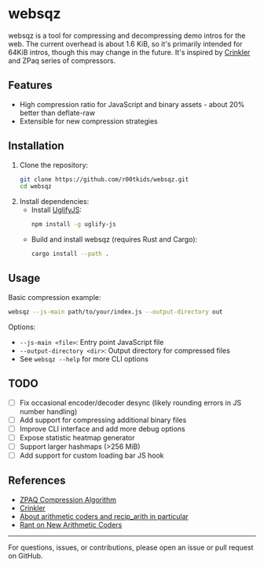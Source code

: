 # websqz
websqz is a tool for compressing and decompressing demo intros for the web. The current overhead is about 1.6 KiB, so it's primarily intended for 64KiB intros, though this may change in the future. 
It's inspired by [Crinkler](https://github.com/runestubbe/Crinkler) and ZPaq series of compressors.

## Features
- High compression ratio for JavaScript and binary assets - about 20% better than deflate-raw
- Extensible for new compression strategies

## Installation

1. Clone the repository:
   ```sh
   git clone https://github.com/r00tkids/websqz.git
   cd websqz
   ```
2. Install dependencies:
   - Install [UglifyJS](https://github.com/mishoo/UglifyJS):
     ```sh
     npm install -g uglify-js
     ```
   - Build and install websqz (requires Rust and Cargo):
     ```sh
     cargo install --path .
     ```

## Usage

Basic compression example:
```sh
websqz --js-main path/to/your/index.js --output-directory out
```

Options:
- `--js-main <file>`: Entry point JavaScript file
- `--output-directory <dir>`: Output directory for compressed files
- See `websqz --help` for more CLI options


## TODO
- [ ] Fix occasional encoder/decoder desync (likely rounding errors in JS number handling)
- [ ] Add support for compressing additional binary files
- [ ] Improve CLI interface and add more debug options
- [ ] Expose statistic heatmap generator
- [ ] Support larger hashmaps (>256 MiB)
- [ ] Add support for custom loading bar JS hook

## References
- [ZPAQ Compression Algorithm](https://mattmahoney.net/dc/zpaq_compression.pdf)
- [Crinkler](https://github.com/runestubbe/Crinkler)
- [About arithmetic coders and recip_arith in particular](https://cbloomrants.blogspot.com/2018/10/about-arithmetic-coders-and-reciparith.html)
- [Rant on New Arithmetic Coders](https://cbloomrants.blogspot.com/2008/10/10-05-08-5.html)

---
For questions, issues, or contributions, please open an issue or pull request on GitHub.